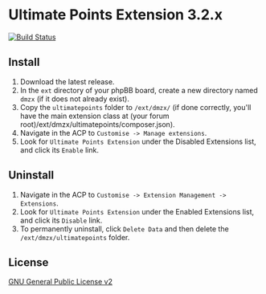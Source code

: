 # Ultimate Points Extension 3.2.x

[![Build Status](https://travis-ci.org/dmzx/Image-Upload.svg?branch=master)](https://travis-ci.org/dmzx/Ultimate-Points-Extension-3.2.x)

## Install
1. Download the latest release.
2. In the `ext` directory of your phpBB board, create a new directory named `dmzx` (if it does not already exist).
3. Copy the `ultimatepoints` folder to `/ext/dmzx/` (if done correctly, you'll have the main extension class at (your forum root)/ext/dmzx/ultimatepoints/composer.json).
4. Navigate in the ACP to `Customise -> Manage extensions`.
5. Look for `Ultimate Points Extension` under the Disabled Extensions list, and click its `Enable` link.

## Uninstall
1. Navigate in the ACP to `Customise -> Extension Management -> Extensions`.
2. Look for `Ultimate Points Extension` under the Enabled Extensions list, and click its `Disable` link.
3. To permanently uninstall, click `Delete Data` and then delete the `/ext/dmzx/ultimatepoints` folder.

## License
[GNU General Public License v2](http://opensource.org/licenses/GPL-2.0)
